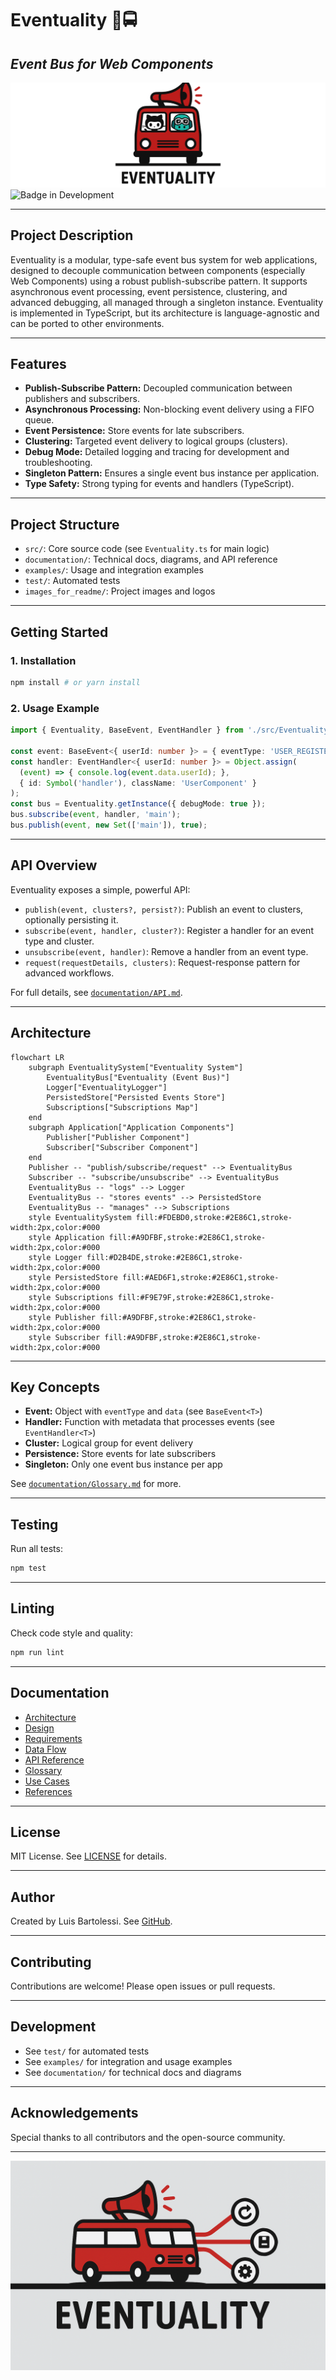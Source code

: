 # Eventuality 📢🚍️

## *Event Bus for Web Components*

![Event bus for everyone](images_for_readme/eventuality-github-copilot.png) ![Badge in Development](https://img.shields.io/badge/STATUS-IN%20DEVELOPMENT-green)

---

## Project Description

Eventuality is a modular, type-safe event bus system for web applications, designed to decouple communication between components (especially Web Components) using a robust publish-subscribe pattern. It supports asynchronous event processing, event persistence, clustering, and advanced debugging, all managed through a singleton instance. Eventuality is implemented in TypeScript, but its architecture is language-agnostic and can be ported to other environments.

---

## Features

- **Publish-Subscribe Pattern:** Decoupled communication between publishers and subscribers.
- **Asynchronous Processing:** Non-blocking event delivery using a FIFO queue.
- **Event Persistence:** Store events for late subscribers.
- **Clustering:** Targeted event delivery to logical groups (clusters).
- **Debug Mode:** Detailed logging and tracing for development and troubleshooting.
- **Singleton Pattern:** Ensures a single event bus instance per application.
- **Type Safety:** Strong typing for events and handlers (TypeScript).

---

## Project Structure

- `src/`: Core source code (see `Eventuality.ts` for main logic)
- `documentation/`: Technical docs, diagrams, and API reference
- `examples/`: Usage and integration examples
- `test/`: Automated tests
- `images_for_readme/`: Project images and logos

---

## Getting Started

### 1. Installation

```bash
npm install # or yarn install
```

### 2. Usage Example

```typescript
import { Eventuality, BaseEvent, EventHandler } from './src/Eventuality';

const event: BaseEvent<{ userId: number }> = { eventType: 'USER_REGISTERED', data: { userId: 1 } };
const handler: EventHandler<{ userId: number }> = Object.assign(
  (event) => { console.log(event.data.userId); },
  { id: Symbol('handler'), className: 'UserComponent' }
);
const bus = Eventuality.getInstance({ debugMode: true });
bus.subscribe(event, handler, 'main');
bus.publish(event, new Set(['main']), true);
```

---

## API Overview

Eventuality exposes a simple, powerful API:

- `publish(event, clusters?, persist?)`: Publish an event to clusters, optionally persisting it.
- `subscribe(event, handler, cluster?)`: Register a handler for an event type and cluster.
- `unsubscribe(event, handler)`: Remove a handler from an event type.
- `request(requestDetails, clusters)`: Request-response pattern for advanced workflows.

For full details, see [`documentation/API.md`](./documentation/API.md).

---

## Architecture

```mermaid
flowchart LR
    subgraph EventualitySystem["Eventuality System"]
        EventualityBus["Eventuality (Event Bus)"]
        Logger["EventualityLogger"]
        PersistedStore["Persisted Events Store"]
        Subscriptions["Subscriptions Map"]
    end
    subgraph Application["Application Components"]
        Publisher["Publisher Component"]
        Subscriber["Subscriber Component"]
    end
    Publisher -- "publish/subscribe/request" --> EventualityBus
    Subscriber -- "subscribe/unsubscribe" --> EventualityBus
    EventualityBus -- "logs" --> Logger
    EventualityBus -- "stores events" --> PersistedStore
    EventualityBus -- "manages" --> Subscriptions
    style EventualitySystem fill:#FDEBD0,stroke:#2E86C1,stroke-width:2px,color:#000
    style Application fill:#A9DFBF,stroke:#2E86C1,stroke-width:2px,color:#000
    style Logger fill:#D2B4DE,stroke:#2E86C1,stroke-width:2px,color:#000
    style PersistedStore fill:#AED6F1,stroke:#2E86C1,stroke-width:2px,color:#000
    style Subscriptions fill:#F9E79F,stroke:#2E86C1,stroke-width:2px,color:#000
    style Publisher fill:#A9DFBF,stroke:#2E86C1,stroke-width:2px,color:#000
    style Subscriber fill:#A9DFBF,stroke:#2E86C1,stroke-width:2px,color:#000
```

---

## Key Concepts

- **Event:** Object with `eventType` and `data` (see `BaseEvent<T>`)
- **Handler:** Function with metadata that processes events (see `EventHandler<T>`)
- **Cluster:** Logical group for event delivery
- **Persistence:** Store events for late subscribers
- **Singleton:** Only one event bus instance per app

See [`documentation/Glossary.md`](./documentation/Glossary.md) for more.

---

## Testing

Run all tests:

```bash
npm test
```

---

## Linting

Check code style and quality:

```bash
npm run lint
```

---

## Documentation

- [Architecture](./documentation/Architecture.md)
- [Design](./documentation/Design.md)
- [Requirements](./documentation/Requirements.md)
- [Data Flow](./documentation/DataFlow.md)
- [API Reference](./documentation/API.md)
- [Glossary](./documentation/Glossary.md)
- [Use Cases](./documentation/UseCases.md)
- [References](./documentation/References.md)

---

## License

MIT License. See [LICENSE](./LICENSE) for details.

---

## Author

Created by Luis Bartolessi. See [GitHub](https://github.com/lbartolessi/eventuality).

---

## Contributing

Contributions are welcome! Please open issues or pull requests.

---

## Development

- See `test/` for automated tests
- See `examples/` for integration and usage examples
- See `documentation/` for technical docs and diagrams

---

## Acknowledgements

Special thanks to all contributors and the open-source community.

---

![Event bus for everyone](./images_for_readme/eventuality-bus-web.png)
